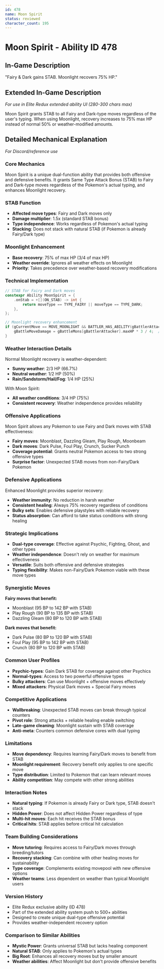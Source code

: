 ```yaml
---
id: 478
name: Moon Spirit
status: reviewed
character_count: 195
---
```


# Moon Spirit - Ability ID 478

## In-Game Description
"Fairy & Dark gains STAB. Moonlight recovers 75% HP."

## Extended In-Game Description
*For use in Elite Redux extended ability UI (280-300 chars max)*

Moon Spirit grants STAB to all Fairy and Dark-type moves regardless of the user's typing. When using Moonlight, recovery increases to 75% max HP instead of normal 50% or weather-modified amounts. 

## Detailed Mechanical Explanation
*For Discord/reference use*

### Core Mechanics
Moon Spirit is a unique dual-function ability that provides both offensive and defensive benefits. It grants Same Type Attack Bonus (STAB) to Fairy and Dark-type moves regardless of the Pokemon's actual typing, and enhances Moonlight recovery.

### STAB Function
- **Affected move types**: Fairy and Dark moves only
- **Damage multiplier**: 1.5x (standard STAB bonus)
- **Type independence**: Works regardless of Pokemon's actual typing
- **Stacking**: Does not stack with natural STAB (if Pokemon is already Fairy/Dark type)

### Moonlight Enhancement
- **Base recovery**: 75% of max HP (3/4 of max HP)
- **Weather override**: Ignores all weather effects on Moonlight
- **Priority**: Takes precedence over weather-based recovery modifications

### Technical Implementation
```c
// STAB for Fairy and Dark moves
constexpr Ability MoonSpirit = {
    .onStab = +[](ON_STAB) -> int { 
        return moveType == TYPE_FAIRY || moveType == TYPE_DARK; 
    },
};

// Moonlight recovery enhancement
if (gCurrentMove == MOVE_MOONLIGHT && BATTLER_HAS_ABILITY(gBattlerAttacker, ABILITY_MOON_SPIRIT)) {
    gBattleMoveDamage = gBattleMons[gBattlerAttacker].maxHP * 3 / 4;  // 75% recovery
}
```

### Weather Interaction Details
Normal Moonlight recovery is weather-dependent:
- **Sunny weather**: 2/3 HP (66.7%)
- **Neutral weather**: 1/2 HP (50%)
- **Rain/Sandstorm/Hail/Fog**: 1/4 HP (25%)

With Moon Spirit:
- **All weather conditions**: 3/4 HP (75%)
- **Consistent recovery**: Weather independence provides reliability

### Offensive Applications
Moon Spirit allows any Pokemon to use Fairy and Dark moves with STAB effectiveness:
- **Fairy moves**: Moonblast, Dazzling Gleam, Play Rough, Moonbeam
- **Dark moves**: Dark Pulse, Foul Play, Crunch, Sucker Punch
- **Coverage potential**: Grants neutral Pokemon access to two strong offensive types
- **Surprise factor**: Unexpected STAB moves from non-Fairy/Dark Pokemon

### Defensive Applications
Enhanced Moonlight provides superior recovery:
- **Weather immunity**: No reduction in harsh weather
- **Consistent healing**: Always 75% recovery regardless of conditions
- **Bulky sets**: Enables defensive playstyles with reliable recovery
- **Status absorption**: Can afford to take status conditions with strong healing

### Strategic Implications
- **Dual-type coverage**: Effective against Psychic, Fighting, Ghost, and other types
- **Weather independence**: Doesn't rely on weather for maximum effectiveness
- **Versatile**: Suits both offensive and defensive strategies
- **Typing flexibility**: Makes non-Fairy/Dark Pokemon viable with these move types

### Synergistic Moves
**Fairy moves that benefit:**
- Moonblast (95 BP to 142 BP with STAB)
- Play Rough (90 BP to 135 BP with STAB)
- Dazzling Gleam (80 BP to 120 BP with STAB)

**Dark moves that benefit:**
- Dark Pulse (80 BP to 120 BP with STAB)
- Foul Play (95 BP to 142 BP with STAB)
- Crunch (80 BP to 120 BP with STAB)

### Common User Profiles
- **Psychic-types**: Gain Dark STAB for coverage against other Psychics
- **Normal-types**: Access to two powerful offensive types
- **Bulky attackers**: Can use Moonlight + offensive moves effectively
- **Mixed attackers**: Physical Dark moves + Special Fairy moves

### Competitive Applications
- **Wallbreaking**: Unexpected STAB moves can break through typical counters
- **Pivot role**: Strong attacks + reliable healing enable switching
- **Late-game cleaning**: Moonlight sustain with STAB coverage
- **Anti-meta**: Counters common defensive cores with dual typing

### Limitations
- **Move dependency**: Requires learning Fairy/Dark moves to benefit from STAB
- **Moonlight requirement**: Recovery benefit only applies to one specific move
- **Type distribution**: Limited to Pokemon that can learn relevant moves
- **Ability competition**: May compete with other strong abilities

### Interaction Notes
- **Natural typing**: If Pokemon is already Fairy or Dark type, STAB doesn't stack
- **Hidden Power**: Does not affect Hidden Power regardless of type
- **Multi-hit moves**: Each hit receives the STAB bonus
- **Critical hits**: STAB applies before critical hit calculation

### Team Building Considerations
- **Move tutoring**: Requires access to Fairy/Dark moves through breeding/tutors
- **Recovery stacking**: Can combine with other healing moves for sustainability
- **Type coverage**: Complements existing movepool with new offensive options
- **Weather teams**: Less dependent on weather than typical Moonlight users

### Version History
- Elite Redux exclusive ability (ID 478)
- Part of the extended ability system push to 500+ abilities
- Designed to create unique dual-type offensive potential
- Provides weather-independent recovery option

### Comparison to Similar Abilities
- **Mystic Power**: Grants universal STAB but lacks healing component
- **Natural STAB**: Only applies to Pokemon's actual types
- **Big Root**: Enhances all recovery moves but by smaller amount
- **Weather abilities**: Affect Moonlight but don't provide offensive benefits